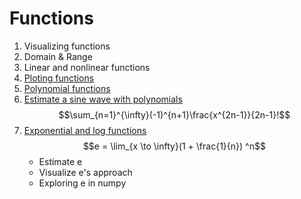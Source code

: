# Functions

1. Visualizing functions
2. Domain & Range
3. Linear and nonlinear functions
4. [Ploting functions](https://github.com/dennismwagiru/machine-learning/blob/main/calculus/functions/ploting-functions.ipynb) 
5. [Polynomial functions](https://github.com/dennismwagiru/machine-learning/blob/main/calculus/functions/polynomials.ipynb) 
6. [Estimate a sine wave with polynomials](https://github.com/dennismwagiru/machine-learning/blob/main/calculus/functions/estimate-sine-wave.ipynb)
$$\sum_{n=1}^{\infty}(-1)^{n+1}\frac{x^{2n-1}}{2n-1}!$$
7. [Exponential and log functions](https://github.com/dennismwagiru/machine-learning/blob/main/calculus/functions/exponential-and-log-functions.ipynb)
    $$e = \lim_{x \to \infty}(1 + \frac{1}{n}) ^n$$
    - Estimate e
    - Visualize e's approach
    - Exploring e in numpy
